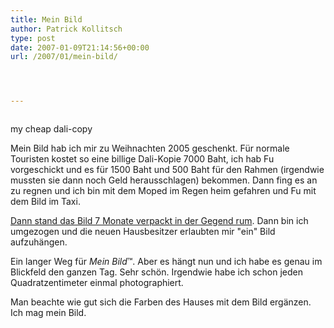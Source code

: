 ```yaml
---
title: Mein Bild
author: Patrick Kollitsch
type: post
date: 2007-01-09T21:14:56+00:00
url: /2007/01/mein-bild/




---
```

<div class="flickr">
  <a href="http://www.flickr.com/photos/schreibblogade/352351256/"><img src="//farm1.static.flickr.com/166/352351256_0f9099992c.jpg" class="flickr-photo" alt="" /></a></p> 
  
  <p>
    my cheap dali-copy
  </p>
</div>

Mein Bild hab ich mir zu Weihnachten 2005 geschenkt. F&uuml;r normale Touristen kostet so eine billige Dali-Kopie 7000 Baht, ich hab Fu vorgeschickt und es f&uuml;r 1500 Baht und 500 Baht f&uuml;r den Rahmen (irgendwie mussten sie dann noch Geld herausschlagen) bekommen. Dann fing es an zu regnen und ich bin mit dem Moped im Regen heim gefahren und Fu mit dem Bild im Taxi.

<a href="584">Dann stand das Bild 7 Monate verpackt in der Gegend rum</a>. Dann bin ich umgezogen und die neuen Hausbesitzer erlaubten mir "ein" Bild aufzuh&auml;ngen. 

Ein langer Weg f&uuml;r _Mein Bild_&trade;. Aber es h&auml;ngt nun und ich habe es genau im Blickfeld den ganzen Tag. Sehr sch&ouml;n. Irgendwie habe ich schon jeden Quadratzentimeter einmal photographiert.

Man beachte wie gut sich die Farben des Hauses mit dem Bild erg&auml;nzen. Ich mag mein Bild.